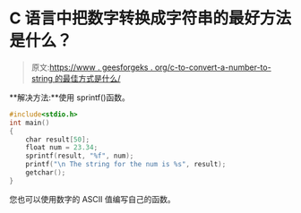 # C 语言中把数字转换成字符串的最好方法是什么？

> 原文:[https://www . geesforgeks . org/c-to-convert-a-number-to-string 的最佳方式是什么/](https://www.geeksforgeeks.org/what-is-the-best-way-in-c-to-convert-a-number-to-a-string/)

**解决方法:**使用 sprintf()函数。

```cpp
#include<stdio.h>
int main()
{
    char result[50];
    float num = 23.34;
    sprintf(result, "%f", num);
    printf("\n The string for the num is %s", result);
    getchar();
}
```

您也可以使用数字的 ASCII 值编写自己的函数。
